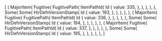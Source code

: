 [
    (
        MajorItem(
            Fugitive(
                FugitivePath(
                    ItemPathId(
                        Id {
                            value: 335,
                        },
                    ),
                ),
            ),
        ),
        Some(
            Some(
                HirDefnVersionStamp(
                    Id {
                        value: 193,
                    },
                ),
            ),
        ),
    ),
    (
        MajorItem(
            Fugitive(
                FugitivePath(
                    ItemPathId(
                        Id {
                            value: 336,
                        },
                    ),
                ),
            ),
        ),
        Some(
            Some(
                HirDefnVersionStamp(
                    Id {
                        value: 194,
                    },
                ),
            ),
        ),
    ),
    (
        MajorItem(
            Fugitive(
                FugitivePath(
                    ItemPathId(
                        Id {
                            value: 337,
                        },
                    ),
                ),
            ),
        ),
        Some(
            Some(
                HirDefnVersionStamp(
                    Id {
                        value: 195,
                    },
                ),
            ),
        ),
    ),
]